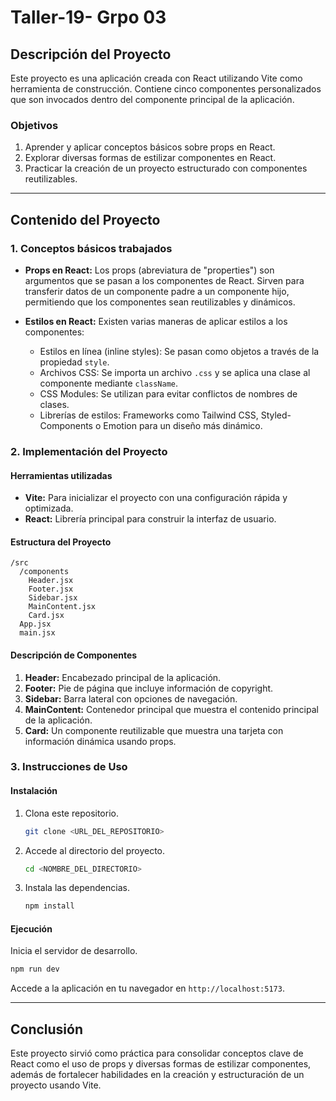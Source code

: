 # Taller-19- Grpo 03

## Descripción del Proyecto
Este proyecto es una aplicación creada con React utilizando Vite como herramienta de construcción. Contiene cinco componentes personalizados que son invocados dentro del componente principal de la aplicación.

### Objetivos
1. Aprender y aplicar conceptos básicos sobre props en React.
2. Explorar diversas formas de estilizar componentes en React.
3. Practicar la creación de un proyecto estructurado con componentes reutilizables.

---

## Contenido del Proyecto

### 1. Conceptos básicos trabajados
- **Props en React:**
  Los props (abreviatura de "properties") son argumentos que se pasan a los componentes de React. Sirven para transferir datos de un componente padre a un componente hijo, permitiendo que los componentes sean reutilizables y dinámicos.

- **Estilos en React:**
  Existen varias maneras de aplicar estilos a los componentes:
  - Estilos en línea (inline styles): Se pasan como objetos a través de la propiedad `style`.
  - Archivos CSS: Se importa un archivo `.css` y se aplica una clase al componente mediante `className`.
  - CSS Modules: Se utilizan para evitar conflictos de nombres de clases.
  - Librerías de estilos: Frameworks como Tailwind CSS, Styled-Components o Emotion para un diseño más dinámico.

### 2. Implementación del Proyecto
#### Herramientas utilizadas
- **Vite:** Para inicializar el proyecto con una configuración rápida y optimizada.
- **React:** Librería principal para construir la interfaz de usuario.

#### Estructura del Proyecto
```plaintext
/src
  /components
    Header.jsx
    Footer.jsx
    Sidebar.jsx
    MainContent.jsx
    Card.jsx
  App.jsx
  main.jsx
```

#### Descripción de Componentes
1. **Header:** Encabezado principal de la aplicación.
2. **Footer:** Pie de página que incluye información de copyright.
3. **Sidebar:** Barra lateral con opciones de navegación.
4. **MainContent:** Contenedor principal que muestra el contenido principal de la aplicación.
5. **Card:** Un componente reutilizable que muestra una tarjeta con información dinámica usando props.

### 3. Instrucciones de Uso
#### Instalación
1. Clona este repositorio.
   ```bash
   git clone <URL_DEL_REPOSITORIO>
   ```
2. Accede al directorio del proyecto.
   ```bash
   cd <NOMBRE_DEL_DIRECTORIO>
   ```
3. Instala las dependencias.
   ```bash
   npm install
   ```

#### Ejecución
Inicia el servidor de desarrollo.
```bash
npm run dev
```
Accede a la aplicación en tu navegador en `http://localhost:5173`.

---

## Conclusión
Este proyecto sirvió como práctica para consolidar conceptos clave de React como el uso de props y diversas formas de estilizar componentes, además de fortalecer habilidades en la creación y estructuración de un proyecto usando Vite.
